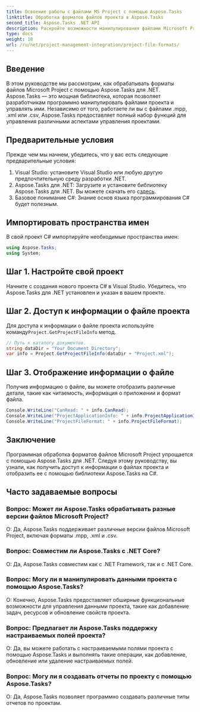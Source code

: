 ```yaml
---
title: Освоение работы с файлами MS Project с помощью Aspose.Tasks
linktitle: Обработка форматов файлов проекта в Aspose.Tasks
second_title: Aspose.Tasks .NET API
description: Раскройте возможности манипулирования файлами Microsoft Project с помощью Aspose.Tasks для .NET. Погрузитесь в бесшовную интеграцию и управление.
type: docs
weight: 18
url: /ru/net/project-management-integration/project-file-formats/
---
```

## Введение
В этом руководстве мы рассмотрим, как обрабатывать форматы файлов Microsoft Project с помощью Aspose.Tasks для .NET. Aspose.Tasks — это мощная библиотека, которая позволяет разработчикам программно манипулировать файлами проекта и управлять ими. Независимо от того, работаете ли вы с файлами .mpp, .xml или .csv, Aspose.Tasks предоставляет полный набор функций для управления различными аспектами управления проектами.
## Предварительные условия
Прежде чем мы начнем, убедитесь, что у вас есть следующие предварительные условия:
1. Visual Studio: установите Visual Studio или любую другую предпочтительную среду разработки .NET.
2.  Aspose.Tasks для .NET: Загрузите и установите библиотеку Aspose.Tasks для .NET. Вы можете скачать его с[здесь](https://releases.aspose.com/tasks/net/).
3. Базовое понимание C#: Знание основ языка программирования C# будет полезным.

## Импортировать пространства имен
В свой проект C# импортируйте необходимые пространства имен:
```csharp
using Aspose.Tasks;
using System;

```
## Шаг 1. Настройте свой проект
Начните с создания нового проекта C# в Visual Studio. Убедитесь, что Aspose.Tasks для .NET установлен и указан в вашем проекте.
## Шаг 2. Доступ к информации о файле проекта
 Для доступа к информации о файле проекта используйте команду`Project.GetProjectFileInfo` метод.
```csharp
// Путь к каталогу документов.
string dataDir = "Your Document Directory";
var info = Project.GetProjectFileInfo(dataDir + "Project.xml");
```
## Шаг 3. Отображение информации о файле
Получив информацию о файле, вы можете отобразить различные детали, такие как читаемость, информация о приложении и формат файла.
```csharp
Console.WriteLine("CanRead: " + info.CanRead);
Console.WriteLine("ProjectApplicationInfo: " + info.ProjectApplicationInfo);
Console.WriteLine("ProjectFileFormat: " + info.ProjectFileFormat);
```

## Заключение
Программная обработка форматов файлов Microsoft Project упрощается с помощью Aspose.Tasks для .NET. Следуя этому руководству, вы узнали, как получить доступ к информации о файлах проекта и отобразить ее с помощью библиотеки Aspose.Tasks на C#.
## Часто задаваемые вопросы
### Вопрос: Может ли Aspose.Tasks обрабатывать разные версии файлов Microsoft Project?
О: Да, Aspose.Tasks поддерживает различные версии файлов Microsoft Project, включая форматы .mpp, .xml и .csv.
### Вопрос: Совместим ли Aspose.Tasks с .NET Core?
О: Да, Aspose.Tasks совместим как с .NET Framework, так и с .NET Core.
### Вопрос: Могу ли я манипулировать данными проекта с помощью Aspose.Tasks?
О: Конечно, Aspose.Tasks предоставляет обширные функциональные возможности для управления данными проекта, такие как добавление задач, ресурсов и обновление свойств проекта.
### Вопрос: Предлагает ли Aspose.Tasks поддержку настраиваемых полей проекта?
О: Да, вы можете работать с настраиваемыми полями проекта с помощью Aspose.Tasks и выполнять такие операции, как добавление, обновление или удаление настраиваемых полей.
### Вопрос: Могу ли я создавать отчеты по проекту с помощью Aspose.Tasks?
О: Да, Aspose.Tasks позволяет программно создавать различные типы отчетов по проектам.